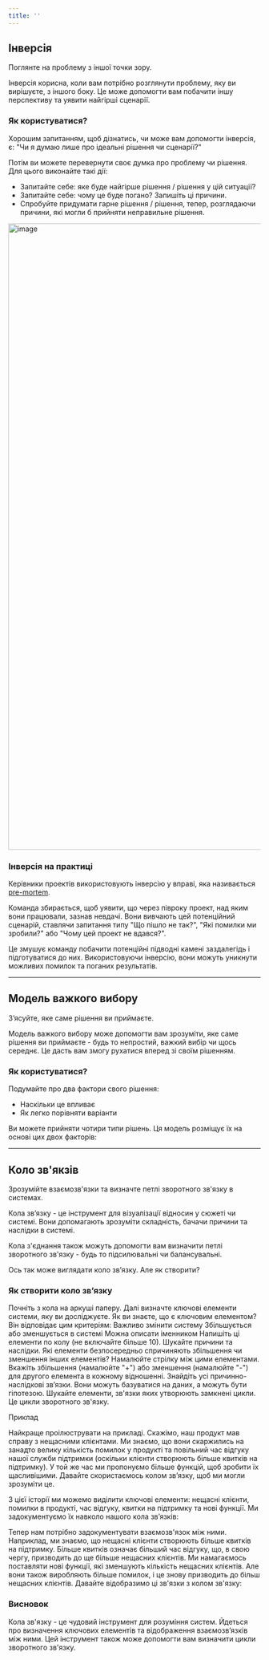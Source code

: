 ```yaml
---
title: ''
---
```


## Інверсія

Поглянте на проблему з іншої точки зору.

Інверсія корисна, коли вам потрібно розглянути проблему, яку ви вирішуєте, з іншого боку. Це може допомогти вам побачити іншу перспективу та уявити найгірші сценарії.

### Як користуватися?

Хорошим запитанням, щоб дізнатись, чи може вам допомогти інверсія, є: "Чи я думаю лише про ідеальні рішення чи сценарії?"

Потім ви можете перевернути своє думка про проблему чи рішення. Для цього виконайте такі дії:

* Запитайте себе: яке буде найгірше рішення / рішення у цій ситуації?
* Запитайте себе: чому це буде погано? Запишіть ці причини.
* Спробуйте придумати гарне рішення / рішення, тепер, розглядаючи причини, які могли б прийняти неправильне рішення.

<img width="1249" alt="image" src="https://user-images.githubusercontent.com/12833067/126077263-f1edee7d-5c38-4720-be29-675771c13232.png">

### Інверсія на практиці

Керівники проектів використовують інверсію у вправі, яка називається [pre-mortem](https://en.wikipedia.org/wiki/Pre-mortem).

Команда збирається, щоб уявити, що через півроку проект, над яким вони працювали, зазнав невдачі. Вони вивчають цей потенційний сценарій, ставлячи запитання типу "Що пішло не так?", "Які помилки ми зробили?" або "Чому цей проект не вдався?".

Це змушує команду побачити потенційні підводні камені заздалегідь і підготуватися до них. Використовуючи інверсію, вони можуть уникнути можливих помилок та поганих результатів.

---

## Модель важкого вибору

З’ясуйте, яке саме рішення ви приймаєте.

Модель важкого вибору може допомогти вам зрозуміти, яке саме рішення ви приймаєте - будь то непростий, важкий вибір чи щось середнє. Це дасть вам змогу рухатися вперед зі своїм рішенням.

### Як користуватися?

Подумайте про два фактори свого рішення:
- Наскільки це впливає
- Як легко порівняти варіанти

Ви можете прийняти чотири типи рішень. Ця модель розміщує їх на основі цих двох факторів:

---

## Коло зв'якзів

Зрозумійте взаємозв'язки та визначте петлі зворотного зв'язку в системах.

Кола зв’язку - це інструмент для візуалізації відносин у сюжеті чи системі. Вони допомагають зрозуміти складність, бачачи причини та наслідки в системі.

Кола з'єднання також можуть допомогти вам визначити петлі зворотного зв'язку - будь то підсилювальні чи балансувальні.

Ось так може виглядати коло зв’язку. Але як створити?

### Як створити коло зв’язку
Почніть з кола на аркуші паперу.
Далі визначте ключові елементи системи, яку ви досліджуєте.
Як ви знаєте, що є ключовим елементом? Він відповідає цим критеріям:
Важливо змінити систему
Збільшується або зменшується в системі
Можна описати іменником
Напишіть ці елементи по колу (не включайте більше 10).
Шукайте причини та наслідки.
Які елементи безпосередньо спричиняють збільшення чи зменшення інших елементів?
Намалюйте стрілку між цими елементами.
Вкажіть збільшення (намалюйте "+") або зменшення (намалюйте "-") для другого елемента в кожному відношенні.
Знайдіть усі причинно-наслідкові зв’язки. Вони можуть базуватися на даних, а можуть бути гіпотезою.
Шукайте елементи, зв'язки яких утворюють замкнені цикли. Це цикли зворотного зв'язку.

Приклад

Найкраще проілюструвати на прикладі. Скажімо, наш продукт мав справу з нещасними клієнтами. Ми знаємо, що вони скаржились на занадто велику кількість помилок у продукті та повільний час відгуку нашої служби підтримки (оскільки клієнти створюють більше квитків на підтримку). У той же час ми пропонуємо більше функцій, щоб зробити їх щасливішими. Давайте скористаємось колом зв’язку, щоб ми могли зрозуміти це.

З цієї історії ми можемо виділити ключові елементи: нещасні клієнти, помилки в продукті, час відгуку, квитки на підтримку та нові функції. Ми задокументуємо їх навколо нашого кола зв’язків:


Тепер нам потрібно задокументувати взаємозв'язок між ними. Наприклад, ми знаємо, що нещасні клієнти створюють більше квитків на підтримку. Більше квитків означає більший час відгуку, що, в свою чергу, призводить до ще більше нещасних клієнтів. Ми намагаємось поставляти нові функції, які зменшують кількість нещасних клієнтів. Але вони також виробляють більше помилок, і це знову призводить до більш нещасних клієнтів. Давайте відобразимо ці зв'язки з колом зв'язку:

### Висновок

Кола зв'язку - це чудовий інструмент для розуміння систем. Йдеться про визначення ключових елементів та відображення взаємозв’язків між ними. Цей інструмент також може допомогти вам визначити цикли зворотного зв'язку.
